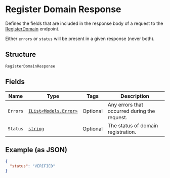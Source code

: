 
# Register Domain Response

Defines the fields that are included in the response body of
a request to the [RegisterDomain](#endpoint-registerdomain) endpoint.

Either `errors` or `status` will be present in a given response (never both).

## Structure

`RegisterDomainResponse`

## Fields

| Name | Type | Tags | Description |
|  --- | --- | --- | --- |
| `Errors` | [`IList<Models.Error>`](/doc/models/error.md) | Optional | Any errors that occurred during the request. |
| `Status` | [`string`](/doc/models/register-domain-response-status.md) | Optional | The status of domain registration. |

## Example (as JSON)

```json
{
  "status": "VERIFIED"
}
```

